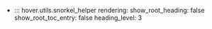 - ::: hover.utils.snorkel_helper
    rendering:
      show_root_heading: false
      show_root_toc_entry: false
      heading_level: 3

